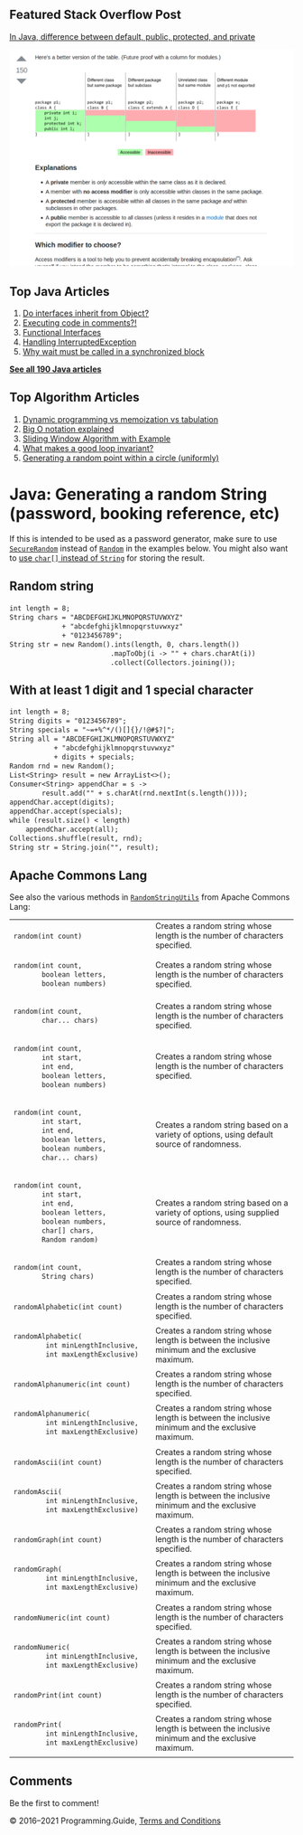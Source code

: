 <span class="underline"></span>

<span class="underline"></span>

## Featured Stack Overflow Post

[In Java, difference between default, public, protected, and private](https://stackoverflow.com/a/33627846/276052)

[<img src="../images/so-featured-33627846.png" alt="StackOverflow screenshot thumbnail" class="screenshot" />](https://stackoverflow.com/a/33627846/276052)

<span class="underline"></span>

## Top Java Articles

1.  [Do interfaces inherit from Object?](do-interfaces-inherit-from-object.html)
2.  [Executing code in comments?!](executing-code-in-comments.html)
3.  [Functional Interfaces](functional-interfaces.html)
4.  [Handling InterruptedException](handling-interrupted-exceptions.html)
5.  [Why wait must be called in a synchronized block](why-wait-must-be-in-synchronized.html)

[**See all 190 Java articles**](index.html)

## Top Algorithm Articles

1.  [Dynamic programming vs memoization vs tabulation](../dynamic-programming-vs-memoization-vs-tabulation.html)
2.  [Big O notation explained](../big-o-notation-explained.html)
3.  [Sliding Window Algorithm with Example](../sliding-window-example.html)
4.  [What makes a good loop invariant?](../what-makes-a-good-loop-invariant.html)
5.  [Generating a random point within a circle (uniformly)](../random-point-within-circle.html)

# Java: Generating a random String (password, booking reference, etc)

If this is intended to be used as a password generator, make sure to use [`SecureRandom`](https://docs.oracle.com/javase/8/docs/api/java/security/SecureRandom.html) instead of [`Random`](https://docs.oracle.com/javase/8/docs/api/java/util/Random.html) in the examples below. You might also want to [use `char[]` instead of `String`](http://stackoverflow.com/questions/8881291) for storing the result.

## Random string

    int length = 8;
    String chars = "ABCDEFGHIJKLMNOPQRSTUVWXYZ"
                 + "abcdefghijklmnopqrstuvwxyz"
                 + "0123456789";
    String str = new Random().ints(length, 0, chars.length())
                             .mapToObj(i -> "" + chars.charAt(i))
                             .collect(Collectors.joining());

## With at least 1 digit and 1 special character

    int length = 8;
    String digits = "0123456789";
    String specials = "~=+%^*/()[]{}/!@#$?|";
    String all = "ABCDEFGHIJKLMNOPQRSTUVWXYZ"
               + "abcdefghijklmnopqrstuvwxyz"
               + digits + specials;
    Random rnd = new Random();
    List<String> result = new ArrayList<>();
    Consumer<String> appendChar = s ->
            result.add("" + s.charAt(rnd.nextInt(s.length())));
    appendChar.accept(digits);
    appendChar.accept(specials);
    while (result.size() < length)
        appendChar.accept(all);
    Collections.shuffle(result, rnd);
    String str = String.join("", result);

## Apache Commons Lang

See also the various methods in [`RandomStringUtils`](https://commons.apache.org/proper/commons-lang/javadocs/api-3.8/org/apache/commons/lang3/RandomStringUtils.html) from Apache Commons Lang:

<table><colgroup><col style="width: 50%" /><col style="width: 50%" /></colgroup><tbody><tr class="odd"><td><code>random(int count)</code></td><td>Creates a random string whose length is the number of characters specified.</td></tr><tr class="even"><td><pre><code>random(int count,
       boolean letters,
       boolean numbers)</code></pre></td><td>Creates a random string whose length is the number of characters specified.</td></tr><tr class="odd"><td><pre><code>random(int count,
       char... chars)</code></pre></td><td>Creates a random string whose length is the number of characters specified.</td></tr><tr class="even"><td><pre><code>random(int count,
       int start,
       int end,
       boolean letters,
       boolean numbers)</code></pre></td><td>Creates a random string whose length is the number of characters specified.</td></tr><tr class="odd"><td><pre><code>random(int count,
       int start,
       int end,
       boolean letters,
       boolean numbers,
       char... chars)</code></pre></td><td>Creates a random string based on a variety of options, using default source of randomness.</td></tr><tr class="even"><td><pre><code>random(int count,
       int start,
       int end,
       boolean letters,
       boolean numbers,
       char[] chars,
       Random random)</code></pre></td><td>Creates a random string based on a variety of options, using supplied source of randomness.</td></tr><tr class="odd"><td><pre><code>random(int count,
       String chars)</code></pre></td><td>Creates a random string whose length is the number of characters specified.</td></tr><tr class="even"><td><code>randomAlphabetic(int count)</code></td><td>Creates a random string whose length is the number of characters specified.</td></tr><tr class="odd"><td><pre><code>randomAlphabetic(
        int minLengthInclusive,
        int maxLengthExclusive)</code></pre></td><td>Creates a random string whose length is between the inclusive minimum and the exclusive maximum.</td></tr><tr class="even"><td><code>randomAlphanumeric(int count)</code></td><td>Creates a random string whose length is the number of characters specified.</td></tr><tr class="odd"><td><pre><code>randomAlphanumeric(
        int minLengthInclusive,
        int maxLengthExclusive)</code></pre></td><td>Creates a random string whose length is between the inclusive minimum and the exclusive maximum.</td></tr><tr class="even"><td><code>randomAscii(int count)</code></td><td>Creates a random string whose length is the number of characters specified.</td></tr><tr class="odd"><td><pre><code>randomAscii(
        int minLengthInclusive,
        int maxLengthExclusive)</code></pre></td><td>Creates a random string whose length is between the inclusive minimum and the exclusive maximum.</td></tr><tr class="even"><td><code>randomGraph(int count)</code></td><td>Creates a random string whose length is the number of characters specified.</td></tr><tr class="odd"><td><pre><code>randomGraph(
        int minLengthInclusive,
        int maxLengthExclusive)</code></pre></td><td>Creates a random string whose length is between the inclusive minimum and the exclusive maximum.</td></tr><tr class="even"><td><code>randomNumeric(int count)</code></td><td>Creates a random string whose length is the number of characters specified.</td></tr><tr class="odd"><td><pre><code>randomNumeric(
        int minLengthInclusive,
        int maxLengthExclusive)</code></pre></td><td>Creates a random string whose length is between the inclusive minimum and the exclusive maximum.</td></tr><tr class="even"><td><code>randomPrint(int count)</code></td><td>Creates a random string whose length is the number of characters specified.</td></tr><tr class="odd"><td><pre><code>randomPrint(
        int minLengthInclusive,
        int maxLengthExclusive)</code></pre></td><td>Creates a random string whose length is between the inclusive minimum and the exclusive maximum.</td></tr></tbody></table>

## Comments

Be the first to comment!

© 2016–2021 Programming.Guide, [Terms and Conditions](../terms-and-conditions.html)
